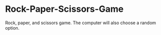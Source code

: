 # Rock-Paper-Scissors-Game
Rock, paper, and scissors game. The computer will also choose a random option.
